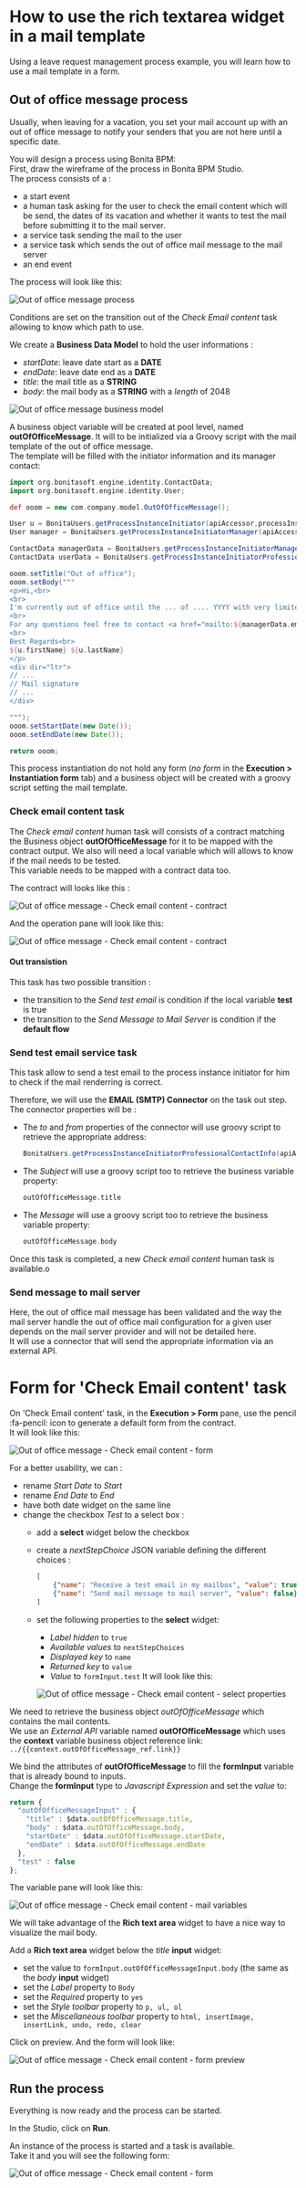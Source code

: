# How to use the rich textarea widget in a mail template

Using a leave request management process example, you will learn how to use a mail template in a form.

## Out of office message process

Usually, when leaving for a vacation, you set your mail account up with an out of office message to notify your senders that you are not here until a specific date.

You will design a process using Bonita BPM:  
First, draw the wireframe of the process in Bonita BPM Studio.  
The process consists of a :
* a start event
* a human task asking for the user to check the email content which will be send, the dates of its vacation and whether it wants to test the mail before submitting it to the mail server.
* a service task sending the mail to the user
* a service task which sends the out of office mail message to the mail server
* an end event

The process will look like this:

![Out of office message process](images/rta-mail/rta-mail-template-ooomprocess.png) <!--{.img-responsive}-->

Conditions are set on the transition out of the _Check Email content_ task allowing to know which path to use.

We create a **Business Data Model** to hold the user informations :
* _startDate_: leave date start as a **DATE**
* _endDate_: leave date end as a **DATE**
* _title_: the mail title as a **STRING**
* _body_: the mail body as a **STRING** with a _length_ of 2048

![Out of office message business model](images/rta-mail/rta-mail-template-ooom-bdm.png) <!--{.img-responsive}-->

A business object variable will be created at pool level, named **outOfOfficeMessage**. It will to be initialized via a Groovy script with the mail template of the out of office message.  
The template will be filled with the initiator information and its manager contact:

```groovy
import org.bonitasoft.engine.identity.ContactData;
import org.bonitasoft.engine.identity.User;

def ooom = new com.company.model.OutOfOfficeMessage();

User u = BonitaUsers.getProcessInstanceInitiator(apiAccessor,processInstanceId);
User manager = BonitaUsers.getProcessInstanceInitiatorManager(apiAccessor,processInstanceId);

ContactData managerData = BonitaUsers.getProcessInstanceInitiatorManagerProfessionalContactInfo(apiAccessor,processInstanceId);
ContactData userData = BonitaUsers.getProcessInstanceInitiatorProfessionalContactInfo(apiAccessor,processInstanceId)

ooom.setTitle("Out of office");
ooom.setBody("""
<p>Hi,<br>
<br>
I'm currently out of office until the ... of .... YYYY with very limited email access.<br>
<br>
For any questions feel free to contact <a href="mailto:${managerData.email}">${manager.firstName} ${manager.lastName}</a>.<br>
<br>
Best Regards<br>
${u.firstName} ${u.lastName}
</p>
<div dir="ltr">
// ...
// Mail signature
// ...
</div>

""");
ooom.setStartDate(new Date());
ooom.setEndDate(new Date());

return ooom;
```

This process instantiation do not hold any form (_no form_ in the **Execution > Instantiation form** tab) and a business object will be created with a groovy script setting the mail template.

### Check email content task

The _Check email content_ human task will consists of a contract matching the Business object **outOfOfficeMessage** for it to be mapped with the contract output. We also will need a local variable which will allows to know if the mail needs to be tested.  
This variable needs to be mapped with a contract data too.

The contract will looks like this :

![Out of office message - Check email content - contract](images/rta-mail/rta-mail-template-ooom-check-mail-contract.png) <!--{.img-responsive}-->

And the operation pane will look like this:

![Out of office message - Check email content - contract](images/rta-mail/rta-mail-template-ooom-check-mail-operations.png) <!--{.img-responsive}-->

#### Out transistion

This task has two possible transition :
* the transition to the _Send test email_ is condition if the local variable **test** is true
* the transition to the _Send Message to Mail Server_ is condition if the **default flow**

### Send test email service task

This task allow to send a test email to the process instance initiator for him to check if the mail renderring is correct.

Therefore, we will use the **EMAIL (SMTP) Connector** on the task out step.  
The connector properties will be :
* The _to_ and _from_ properties of the connector will use groovy script to retrieve the appropriate address:
  ```groovy
  BonitaUsers.getProcessInstanceInitiatorProfessionalContactInfo(apiAccessor,processInstanceId).email;
  ```
* The _Subject_ will use a groovy script too to retrieve the business variable property:
  ```groovy
  outOfOfficeMessage.title
  ```
* The _Message_ will use a groovy script too to retrieve the business variable property:
  ```groovy
  outOfOfficeMessage.body
  ```
Once this task is completed, a new _Check email content_ human task is available.o

### Send message to mail server

Here, the out of office mail message has been validated and the way the mail server handle the out of office mail configuration for a given user depends on the mail server provider and will not be detailed here.  
It will use a connector that will send the appropriate information via an external API.

# Form for 'Check Email content' task

On 'Check Email content' task, in the **Execution > Form** pane, use the pencil :fa-pencil: icon to generate a default form from the contract.  
It will look like this:

![Out of office message - Check email content - form](images/rta-mail/rta-mail-template-ooom-check-mail-initial-form.png) <!--{.img-responsive}-->

For a better usability, we can  :
* rename _Start Date_ to _Start_
* rename _End Date_ to _End_
* have both date widget on the same line
* change the checkbox _Test_ to a select box :
  * add a **select** widget below the checkbox
  * create a _nextStepChoice_ JSON variable defining the different choices :
    ```json
    [
        {"name": "Receive a test email in my mailbox", "value": true},
        {"name": "Send mail message to mail server", "value": false}
    ]
    ```
  * set the following properties to the **select** widget:
    * _Label hidden_ to `true`
    * _Available values_ to `nextStepChoices`
    * _Displayed key_ to `name`
    * _Returned key_ to `value`
    * _Value_ to `formInput.test`
    It will look like this:

    ![Out of office message - Check email content - select properties](images/rta-mail/rta-mail-template-ooom-check-mail-select-properties.png) <!--{.img-responsive}-->

We need to retrieve the business object _outOfOfficeMessage_ which contains the mail contents.  
We use an _External API_ variable named **outOfOfficeMessage** which uses the **context** variable business object reference link: `../{{context.outOfOfficeMessage_ref.link}}`  

We bind the attributes of **outOfOfficeMessage** to fill the **formInput** variable that is already bound to inputs.  
Change the **formInput** type to _Javascript Expression_ and set the _value_ to:
```javascript
return {
  "outOfOfficeMessageInput" : {
    "title" : $data.outOfOfficeMessage.title,
    "body" : $data.outOfOfficeMessage.body,
    "startDate" : $data.outOfOfficeMessage.startDate,
    "endDate" : $data.outOfOfficeMessage.endDate
  },
  "test" : false
};
```

The variable pane will look like this:

![Out of office message - Check email content - mail variables](images/rta-mail/rta-mail-template-ooom-check-mail-variables.png) <!--{.img-responsive}-->

We will take advantage of the **Rich text area** widget to have a nice way to visualize the mail body.  

Add a **Rich text area** widget below the _title_ **input** widget:
* set the value to `formInput.outOfOfficeMessageInput.body` (the same as the _body_ **input** widget)
* set the _Label_ property to `Body`
* set the _Required_ property to `yes`
* set the _Style toolbar_ property to `p, ul, ol`
* set the _Miscellaneous toolbar_ property to `html, insertImage, insertLink, undo, redo, clear`

Click on preview. And the form will look like:

![Out of office message - Check email content - form preview](images/rta-mail/rta-mail-template-ooom-check-mail-form-preview.png) <!--{.img-responsive}-->

## Run the process

Everything is now ready and the process can be started.

In the Studio, click on **Run**.

An instance of the process is started and a task is available.  
Take it and you will see the following form:

![Out of office message - Check email content - form](images/rta-mail/rta-mail-template-ooom-check-mail-form.png) <!--{.img-responsive}-->
